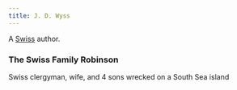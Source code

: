 ```yaml
---
title: J. D. Wyss
---
```


A [Swiss](../index.html) author.

### The Swiss Family Robinson

Swiss clergyman, wife, and 4 sons wrecked on a South Sea island
